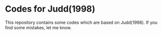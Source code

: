 # Codes for Judd(1998)

This repository contains some codes which are  based on Judd(1998). If you find some mistakes, let me know. 